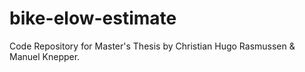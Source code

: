 # bike-elow-estimate
Code Repository for Master's Thesis by Christian Hugo Rasmussen &amp; Manuel Knepper. 
